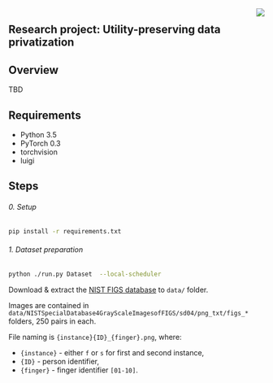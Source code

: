 <img src="http://forthebadge.com/images/badges/made-with-python.svg" align="right" />

## Research project: Utility-preserving data privatization

## Overview

TBD


## Requirements

- Python 3.5
- PyTorch 0.3
- torchvision
- luigi


## Steps

###### 0. Setup

```bash
pip install -r requirements.txt
```

###### 1. Dataset preparation

```bash
python ./run.py Dataset  --local-scheduler
```

Download & extract the [NIST FIGS database](https://www.nist.gov/srd/nist-special-database-4) to `data/` folder.

Images are contained in `data/NISTSpecialDatabase4GrayScaleImagesofFIGS/sd04/png_txt/figs_*` folders, 250 pairs in each.

File naming is `{instance}{ID}_{finger}.png`, where:

- `{instance}` - either `f` or `s` for first and second instance,
- `{ID}` - person identifier,
- `{finger}` - finger identifier `[01-10]`.
